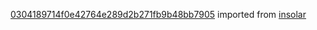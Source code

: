 [0304189714f0e42764e289d2b271fb9b48bb7905](https://github.com/insolar/insolar/commit/0304189714f0e42764e289d2b271fb9b48bb7905) imported from [insolar](https://github.com/insolar/insolar)
